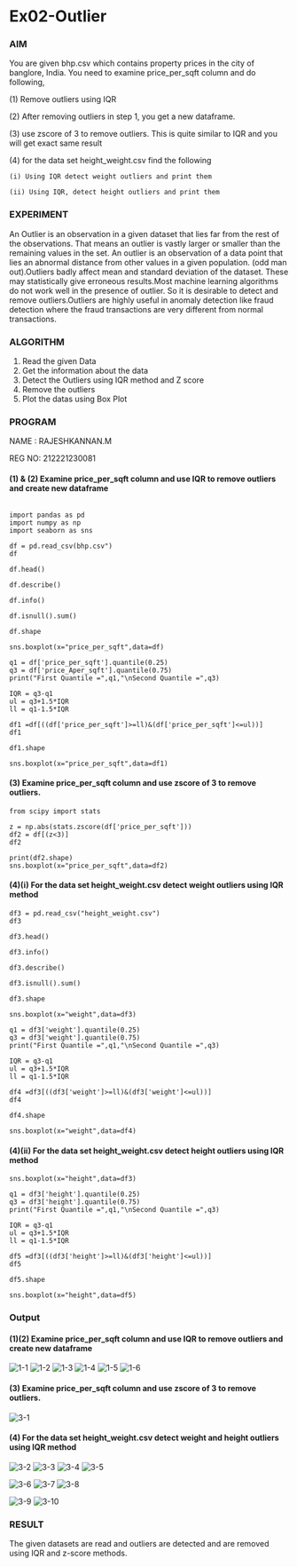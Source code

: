 # Ex02-Outlier

### AIM

You are given bhp.csv which contains property prices in the city of banglore, India. You need to examine price_per_sqft column and do following,

(1) Remove outliers using IQR 

(2) After removing outliers in step 1, you get a new dataframe.

(3) use zscore of 3 to remove outliers. This is quite similar to IQR and you will get exact same result

(4) for the data set height_weight.csv find the following

    (i) Using IQR detect weight outliers and print them

    (ii) Using IQR, detect height outliers and print them


### EXPERIMENT

An Outlier is an observation in a given dataset that lies far from the rest of the observations. That means an outlier is vastly larger or smaller than the remaining values in the set. An outlier is an observation of a data point that lies an abnormal distance from other values in a given population. (odd man out).Outliers badly affect mean and standard deviation of the dataset. These may statistically give erroneous results.Most machine learning algorithms do not work well in the presence of outlier. So it is desirable to detect and remove outliers.Outliers are highly useful in anomaly detection like fraud detection where the fraud transactions are very different from normal transactions.


### ALGORITHM

1. Read the given Data
2. Get the information about the data
3. Detect the Outliers using IQR method and Z score
4. Remove the outliers
5. Plot the datas using Box Plot

### PROGRAM

NAME : RAJESHKANNAN.M



REG NO: 212221230081


#### (1) & (2) Examine price_per_sqft column and use IQR to remove outliers and create new dataframe

```

import pandas as pd
import numpy as np
import seaborn as sns

df = pd.read_csv(bhp.csv")
df

df.head()

df.describe()

df.info()

df.isnull().sum()

df.shape

sns.boxplot(x="price_per_sqft",data=df)

q1 = df['price_per_sqft'].quantile(0.25)
q3 = df['price_Aper_sqft'].quantile(0.75)
print("First Quantile =",q1,"\nSecond Quantile =",q3)

IQR = q3-q1
ul = q3+1.5*IQR
ll = q1-1.5*IQR

df1 =df[((df['price_per_sqft']>=ll)&(df['price_per_sqft']<=ul))]
df1

df1.shape

sns.boxplot(x="price_per_sqft",data=df1)
```

#### (3) Examine price_per_sqft column and use zscore of 3 to remove outliers.

```
from scipy import stats

z = np.abs(stats.zscore(df['price_per_sqft']))
df2 = df[(z<3)]
df2

print(df2.shape)
sns.boxplot(x="price_per_sqft",data=df2)
```

#### (4)(i) For the data set height_weight.csv detect weight outliers using IQR method

```
df3 = pd.read_csv("height_weight.csv")
df3

df3.head()

df3.info()

df3.describe()

df3.isnull().sum()

df3.shape

sns.boxplot(x="weight",data=df3)

q1 = df3['weight'].quantile(0.25)
q3 = df3['weight'].quantile(0.75)
print("First Quantile =",q1,"\nSecond Quantile =",q3)

IQR = q3-q1
ul = q3+1.5*IQR
ll = q1-1.5*IQR

df4 =df3[((df3['weight']>=ll)&(df3['weight']<=ul))]
df4

df4.shape

sns.boxplot(x="weight",data=df4)
```

#### (4)(ii) For the data set height_weight.csv detect height outliers using IQR method

```
sns.boxplot(x="height",data=df3)

q1 = df3['height'].quantile(0.25)
q3 = df3['height'].quantile(0.75)
print("First Quantile =",q1,"\nSecond Quantile =",q3)

IQR = q3-q1
ul = q3+1.5*IQR
ll = q1-1.5*IQR

df5 =df3[((df3['height']>=ll)&(df3['height']<=ul))]
df5

df5.shape

sns.boxplot(x="height",data=df5)
```
### Output 

#### (1)(2) Examine price_per_sqft column and use IQR to remove outliers and create new dataframe

![1-1](https://user-images.githubusercontent.com/93901857/190849137-271b8e19-2326-4ba2-a376-9e68d5604e8e.jpg)
![1-2](https://user-images.githubusercontent.com/93901857/190849140-1b7822a3-8a03-4b13-9928-adb5ee5f74a7.jpg)
![1-3](https://user-images.githubusercontent.com/93901857/190849142-e94c90e9-a6b1-45f6-802b-fd04ab013057.jpg)
![1-4](https://user-images.githubusercontent.com/93901857/190849143-aa5abb12-595a-4b90-bcaf-fcb3f29d4341.jpg)
![1-5](https://user-images.githubusercontent.com/93901857/190849145-b8f13265-060e-4cc7-8df1-7a6b18b03b3e.jpg)
![1-6](https://user-images.githubusercontent.com/93901857/190849147-a50c058b-154d-4f89-85f0-0962716ee70c.jpg)

#### (3) Examine price_per_sqft column and use zscore of 3 to remove outliers.

![3-1](https://user-images.githubusercontent.com/93901857/190849309-6bbddb87-4a49-4198-be2e-ed60fb1e9568.jpg)



#### (4) For the data set height_weight.csv detect weight and height outliers using IQR method



![3-2](https://user-images.githubusercontent.com/93901857/190849554-bbe3faba-b2cd-4b4c-a31d-b63b58d0d310.jpg)
![3-3](https://user-images.githubusercontent.com/93901857/190849556-293a226f-188c-45a9-999c-c4a1c136ef3c.jpg)
![3-4](https://user-images.githubusercontent.com/93901857/190849557-65e67920-cb08-48ce-ae59-25fed620f10a.jpg)
![3-5](https://user-images.githubusercontent.com/93901857/190849558-0a5a804c-c73d-4eb9-aae0-b4bdf88db05e.jpg)

![3-6](https://user-images.githubusercontent.com/93901857/190849462-729ee208-fa04-492a-9dab-2eba946bdc51.jpg)
![3-7](https://user-images.githubusercontent.com/93901857/190849463-aefc94b3-f54f-4d82-bf98-759d90d06b18.jpg)
![3-8](https://user-images.githubusercontent.com/93901857/190849464-247e60d9-81ce-481b-8bf6-23fdac3eb76e.jpg)

![3-9](https://user-images.githubusercontent.com/93901857/190849574-505bb5d1-8bfe-4c51-86a8-727fcfef9bb4.jpg)
![3-10](https://user-images.githubusercontent.com/93901857/190849576-5dcc7b18-3774-4806-8c10-7e27bc68cc4a.jpg)


### RESULT
The given datasets are read and outliers are detected and are removed using IQR and z-score methods.
